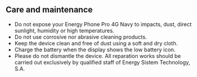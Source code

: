 
## Care and maintenance

* Do not expose your Energy Phone Pro 4G Navy to impacts, dust, direct sunlight, humidity or high temperatures.
* Do not use corrosive nor abrasive cleaning products.
* Keep the device clean and free of dust using a soft and dry cloth.
* Charge the battery when the display shows the low battery icon. 
* Please do not dismantle the device. All reparation works should be carried out exclusively by qualified staff of Energy Sistem Technology, S.A. 
